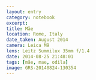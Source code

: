 ```yaml
--- 
layout: entry
category: notebook
excerpt:
title: Mãe
location: Rome, Italy
date_taken: August 2014
camera: Leica M9
lens: Leitz Summilux 35mm f/1.4
date: 2014-08-25 21:48:01
tags: [mãe, mae, odila]
image: GRS-20140824-130354
---
```

